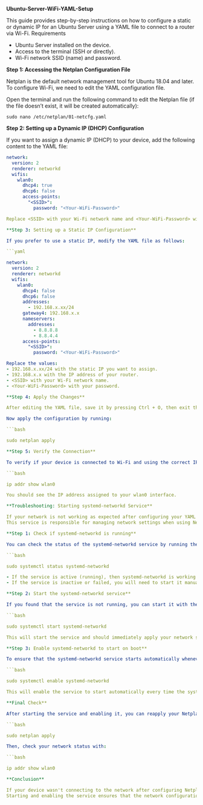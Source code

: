 **Ubuntu-Server-WiFi-YAML-Setup**

This guide provides step-by-step instructions on how to configure a static or dynamic IP for an Ubuntu Server using a YAML file to connect to a router via Wi-Fi.
Requirements

- Ubuntu Server installed on the device.
- Access to the terminal (SSH or directly).
- Wi-Fi network SSID (name) and password.

**Step 1: Accessing the Netplan Configuration File**

Netplan is the default network management tool for Ubuntu 18.04 and later. To configure Wi-Fi, we need to edit the YAML configuration file.

Open the terminal and run the following command to edit the Netplan file (if the file doesn’t exist, it will be created automatically):

    sudo nano /etc/netplan/01-netcfg.yaml

**Step 2: Setting up a Dynamic IP (DHCP) Configuration**

If you want to assign a dynamic IP (DHCP) to your device, add the following content to the YAML file:

```yaml
network:
  version: 2
  renderer: networkd
  wifis:
    wlan0:
      dhcp4: true
      dhcp6: false
      access-points:
        "<SSID>":
          password: "<Your-WiFi-Password>"

Replace <SSID> with your Wi-Fi network name and <Your-WiFi-Password> with your password.

**Step 3: Setting up a Static IP Configuration**

If you prefer to use a static IP, modify the YAML file as follows:

```yaml

network:
  version: 2
  renderer: networkd
  wifis:
    wlan0:
      dhcp4: false
      dhcp6: false
      addresses:
        - 192.168.x.xx/24
      gateway4: 192.168.x.x
      nameservers:
        addresses:
          - 8.8.8.8
          - 8.8.4.4
      access-points:
        "<SSID>":
          password: "<Your-WiFi-Password>"

Replace the values:
- 192.168.x.xx/24 with the static IP you want to assign.
- 192.168.x.x with the IP address of your router.
- <SSID> with your Wi-Fi network name.
- <Your-WiFi-Password> with your password.

**Step 4: Apply the Changes**

After editing the YAML file, save it by pressing Ctrl + O, then exit the editor with Ctrl + X.

Now apply the configuration by running:

```bash

sudo netplan apply

**Step 5: Verify the Connection**

To verify if your device is connected to Wi-Fi and using the correct IP address, use the following command:

```bash

ip addr show wlan0

You should see the IP address assigned to your wlan0 interface.

**Troubleshooting: Starting systemd-networkd Service**

If your network is not working as expected after configuring your YAML file with Netplan, it may be due to the systemd-networkd service not running.
This service is responsible for managing network settings when using Netplan.

**Step 1: Check if systemd-networkd is running**

You can check the status of the systemd-networkd service by running the following command:

```bash

sudo systemctl status systemd-networkd

- If the service is active (running), then systemd-networkd is working as expected, and the issue may lie elsewhere.
- If the service is inactive or failed, you will need to start it manually.

**Step 2: Start the systemd-networkd service**

If you found that the service is not running, you can start it with the following command:

```bash

sudo systemctl start systemd-networkd

This will start the service and should immediately apply your network settings from Netplan.

**Step 3: Enable systemd-networkd to start on boot**

To ensure that the systemd-networkd service starts automatically whenever your system boots, run the following command:

```bash

sudo systemctl enable systemd-networkd

This will enable the service to start automatically every time the system is restarted.

**Final Check**

After starting the service and enabling it, you can reapply your Netplan configuration with:

```bash

sudo netplan apply

Then, check your network status with:

```bash

ip addr show wlan0

**Conclusion**

If your device wasn't connecting to the network after configuring Netplan, ensuring that systemd-networkd is running might solve the problem.
Starting and enabling the service ensures that the network configuration is correctly applied.

